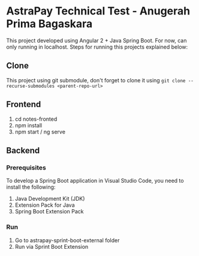 # AstraPay Technical Test - Anugerah Prima Bagaskara

This project developed using Angular 2 + Java Spring Boot. For now, can only running in localhost. Steps for running this projects explained below:

## Clone

This project using git submodule, don't forget to clone it using `git clone --recurse-submodules <parent-repo-url>`

## Frontend

1. cd notes-fronted
2. npm install
3. npm start / ng serve

## Backend

### Prerequisites

To develop a Spring Boot application in Visual Studio Code, you need to install the following:

1. Java Development Kit (JDK)
2. Extension Pack for Java
3. Spring Boot Extension Pack

### Run

1. Go to astrapay-sprint-boot-external folder
2. Run via Sprint Boot Extension
